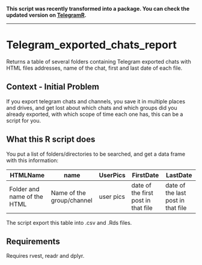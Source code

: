 **This script was recently transformed into a package. You can check the updated version on [TelegramR](https://github.com/SoaresAlisson/telegramR).**

---
# Telegram_exported_chats_report
Returns a table of several folders containing Telegram exported chats with HTML files addresses, name of the chat, first and last date of each file.

## Context - Initial Problem
If you export telegram chats and channels, you save it in multiple places and drives, and get lost about which chats and which groups did you already exported, with which scope of time each one has, this can be a script for you.

## What this R script does
You put a list of folders/directories to be searched, and get a data frame with this information:

|HTMLName|name|UserPics|FirstDate|LastDate|
|---|---|---|---|---|
|Folder and name of the HTML| Name of the group/channel | user pics | date of the first post in that file | date of the last post in that file|

The script export this table into .csv and .Rds files.

## Requirements
Requires rvest, readr and dplyr.

